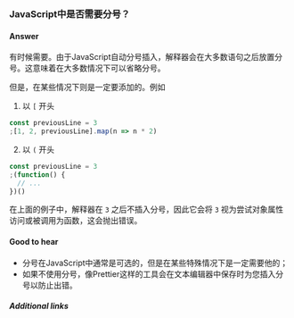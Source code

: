### JavaScript中是否需要分号？

#### Answer

有时候需要。由于JavaScript自动分号插入，解释器会在大多数语句之后放置分号。这意味着在大多数情况下可以省略分号。

但是，在某些情况下则是一定要添加的。例如

1. 以 `[` 开头

```js
const previousLine = 3
;[1, 2, previousLine].map(n => n * 2)
```

2. 以 `(` 开头

```js
const previousLine = 3
;(function() {
  // ...
})()
```

在上面的例子中，解释器在 `3` 之后不插入分号，因此它会将 `3` 视为尝试对象属性访问或被调用为函数，这会抛出错误。

#### Good to hear

* 分号在JavaScript中通常是可选的，但是在某些特殊情况下是一定需要他的；
* 如果不使用分号，像Prettier这样的工具会在文本编辑器中保存时为您插入分号以防止出错。

##### Additional links

<!-- Whenever possible, link a more detailed explanation. -->

<!-- tags: (javascript) -->

<!-- expertise: (1) -->
